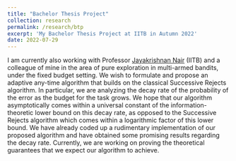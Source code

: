 ```yaml
---
title: "Bachelor Thesis Project"
collection: research
permalink: /research/btp
excerpt: 'My Bachelor Thesis Project at IITB in Autumn 2022'
date: 2022-07-29
---
```


I am currently also working with Professor [Jayakrishnan Nair](https://www.ee.iitb.ac.in/~jayakrishnan.nair/) (IITB) and a colleague of mine in the area of pure exploration in multi-armed bandits, under the fixed budget setting. We wish to formulate and propose an adaptive any-time algorithm that builds on the classical Successive Rejects algorithm. In particular, we are analyzing the decay rate of the probability of the error as the budget for the task grows. We hope that our algorithm asymptotically comes within a universal constant of the information-theoretic lower bound on this decay rate, as opposed to the Successive Rejects algorithm which comes within a logarithmic factor of this lower bound. We have already coded up a rudimentary implementation of our proposed algorithm and have obtained some promising results regarding the decay rate. Currently, we are working on proving the theoretical guarantees that we expect our algorithm to achieve. 